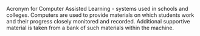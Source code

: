 Acronym for Computer Assisted Learning - systems used in schools and
colleges. Computers are used to provide materials on which students work
and their progress closely monitored and recorded. Additional supportive
material is taken from a bank of such materials within the machine.
